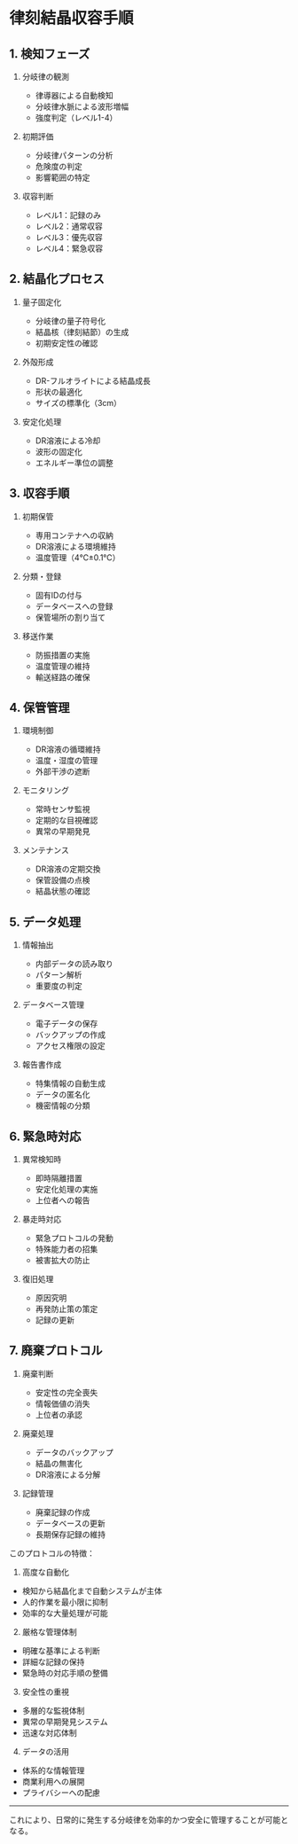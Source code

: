 # 律刻結晶収容手順

## 1. 検知フェーズ

1. 分岐律の観測
   - 律導器による自動検知
   - 分岐律水脈による波形増幅
   - 強度判定（レベル1-4）

2. 初期評価
   - 分岐律パターンの分析
   - 危険度の判定
   - 影響範囲の特定

3. 収容判断
   - レベル1：記録のみ
   - レベル2：通常収容
   - レベル3：優先収容
   - レベル4：緊急収容


## 2. 結晶化プロセス

1. 量子固定化
   - 分岐律の量子符号化
   - 結晶核（律刻結節）の生成
   - 初期安定性の確認

2. 外殻形成
   - DR-フルオライトによる結晶成長
   - 形状の最適化
   - サイズの標準化（3cm）

3. 安定化処理
   - DR溶液による冷却
   - 波形の固定化
   - エネルギー準位の調整


## 3. 収容手順

1. 初期保管
   - 専用コンテナへの収納
   - DR溶液による環境維持
   - 温度管理（4℃±0.1℃）

2. 分類・登録
   - 固有IDの付与
   - データベースへの登録
   - 保管場所の割り当て

3. 移送作業
   - 防振措置の実施
   - 温度管理の維持
   - 輸送経路の確保


## 4. 保管管理

1. 環境制御
   - DR溶液の循環維持
   - 温度・湿度の管理
   - 外部干渉の遮断

2. モニタリング
   - 常時センサ監視
   - 定期的な目視確認
   - 異常の早期発見

3. メンテナンス
   - DR溶液の定期交換
   - 保管設備の点検
   - 結晶状態の確認


## 5. データ処理

1. 情報抽出
   - 内部データの読み取り
   - パターン解析
   - 重要度の判定

2. データベース管理
   - 電子データの保存
   - バックアップの作成
   - アクセス権限の設定

3. 報告書作成
   - 特集情報の自動生成
   - データの匿名化
   - 機密情報の分類


## 6. 緊急時対応

1. 異常検知時
   - 即時隔離措置
   - 安定化処理の実施
   - 上位者への報告

2. 暴走時対応
   - 緊急プロトコルの発動
   - 特殊能力者の招集
   - 被害拡大の防止

3. 復旧処理
   - 原因究明
   - 再発防止策の策定
   - 記録の更新


## 7. 廃棄プロトコル

1. 廃棄判断
   - 安定性の完全喪失
   - 情報価値の消失
   - 上位者の承認

2. 廃棄処理
   - データのバックアップ
   - 結晶の無害化
   - DR溶液による分解

3. 記録管理
   - 廃棄記録の作成
   - データベースの更新
   - 長期保存記録の維持


このプロトコルの特徴：

1. 高度な自動化
- 検知から結晶化まで自動システムが主体
- 人的作業を最小限に抑制
- 効率的な大量処理が可能

2. 厳格な管理体制
- 明確な基準による判断
- 詳細な記録の保持
- 緊急時の対応手順の整備

3. 安全性の重視
- 多層的な監視体制
- 異常の早期発見システム
- 迅速な対応体制

4. データの活用
- 体系的な情報管理
- 商業利用への展開
- プライバシーへの配慮

---
これにより、日常的に発生する分岐律を効率的かつ安全に管理することが可能となる。